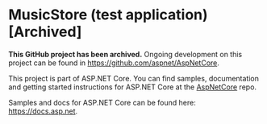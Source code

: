 MusicStore (test application) [Archived]
========================================

**This GitHub project has been archived.** Ongoing development on this project can be found in <https://github.com/aspnet/AspNetCore>.

This project is part of ASP.NET Core. You can find samples, documentation and getting started instructions for ASP.NET Core at the [AspNetCore](https://github.com/aspnet/AspNetCore) repo.

Samples and docs for ASP.NET Core can be found here: <https://docs.asp.net>.
